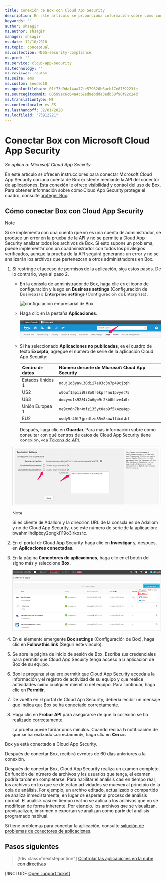 ```yaml
---
title: Conexión de Box con Cloud App Security
description: En este artículo se proporciona información sobre cómo conectar la aplicación de Box con Cloud App Security mediante el conector de API para la visibilidad y el control del uso.
keywords: ''
author: shsagir
ms.author: shsagir
manager: shsagir
ms.date: 12/10/2018
ms.topic: conceptual
ms.collection: M365-security-compliance
ms.prod: ''
ms.service: cloud-app-security
ms.technology: ''
ms.reviewer: reutam
ms.suite: ems
ms.custom: seodec18
ms.openlocfilehash: 01f73d9da14aa77ce579620b6acb17e8759223fe
ms.sourcegitcommit: 00599ac6c64a4c62ed9ebdda3edb58f90f92c24d
ms.translationtype: MT
ms.contentlocale: es-ES
ms.lasthandoff: 02/01/2020
ms.locfileid: "76912221"
---
```

# <a name="connect-box-to-microsoft-cloud-app-security"></a>Conectar Box con Microsoft Cloud App Security

*Se aplica a: Microsoft Cloud App Security*

En este artículo se ofrecen instrucciones para conectar Microsoft Cloud App Security con una cuenta de Box existente mediante la API del conector de aplicaciones. Esta conexión le ofrece visibilidad y control del uso de Box. Para obtener información sobre cómo Cloud App Security protege el cuadro, consulte [proteger Box](protect-box.md).

## <a name="how-to-connect-box-to-cloud-app-security"></a>Cómo conectar Box con Cloud App Security

> [!NOTE]
> Si se implementa con una cuenta que no es una cuenta de administrador, se produce un error en la prueba de la API y no se permite a Cloud App Security analizar todos los archivos de Box. Si esto supone un problema, puede implementar con un coadministrador con todos los privilegios verificados, aunque la prueba de la API seguirá generando un error y no se analizarán los archivos que pertenezcan a otros administradores en Box.

1. Si restringe el acceso de permisos de la aplicación, siga estos pasos. De lo contrario, vaya al paso 2.

    - En la consola de administrador de Box, haga clic en el icono de configuración y luego en **Business settings** (Configuración de Business) o **Enterprise settings** (Configuración de Enterprise).

         ![configuración empresarial de Box](media/box-business-settings.png "configuración empresarial de Box")

    - Haga clic en la pestaña **Aplicaciones**.

         ![aplicaciones de Box](media/box-apps.png "aplicaciones de Box")

    - Si ha seleccionado **Aplicaciones no publicadas**, en el cuadro de texto **Excepto**, agregue el número de serie de la aplicación Cloud App Security:

         |Centro de datos|Número de serie de Microsoft Cloud App Security|
         |----|----|
         |Estados Unidos 1| `nduj1o3yavu30dii7e03c3n7p49cj2qh`|
         |US2|`w0ouf1apiii9z8o0r6kpr4nu1pvyec75`|
         |US3|`dmcyvu1s9284i2u6gw9r2kb0hhve4a0r`|
         |Unión Europea 1|`me9cm6n7kr4mfz135yt0ab9f5k4ze8qp`|
         |EU2|`uwdy5r40t7jprdlzo85v8suw1l4cdsbf`|

        Después, haga clic en **Guardar**. Para más información sobre cómo consultar con qué centros de datos de Cloud App Security tiene conexión, vea [Tokens de API](api-tokens.md).

    ![configuración del cuadro Excepto de Box](media/box-settings-except-for.png)

    > [!NOTE]
    > Si es cliente de Adallom y la dirección URL de la consola es de Adallom y no de Cloud App Security, use este número de serie de la aplicación: bwahmilhdlpbqy2ongkl119o3lrkoshc.

2. En el portal de Cloud App Security, haga clic en **Investigar** y, después, en **Aplicaciones conectadas**.

3. En la página **Conectores de aplicaciones**, haga clic en el botón del signo más y seleccione **Box**.

    ![cuadro conectar](media/connect-box.png "conectar Box")

4. En el elemento emergente **Box settings** (Configuración de Box), haga clic en **Follow this link** (Seguir este vínculo).

5. Se abre la página de inicio de sesión de Box. Escriba sus credenciales para permitir que Cloud App Security tenga acceso a la aplicación de Box de su equipo.

6. Box le pregunta si quiere permitir que Cloud App Security acceda a la información y el registro de actividad de su equipo y que realice actividades como cualquier miembro del equipo. Para continuar, haga clic en **Permitir**.

7. De vuelta en el portal de Cloud App Security, debería recibir un mensaje que indica que Box se ha conectado correctamente.

8. Haga clic en **Probar API** para asegurarse de que la conexión se ha realizado correctamente.

    La prueba puede tardar unos minutos. Cuando reciba la notificación de que se ha realizado correctamente, haga clic en **Cerrar**.

Box ya está conectado a Cloud App Security.

Después de conectar Box, recibirá eventos de 60 días anteriores a la conexión.

Después de conectar Box, Cloud App Security realiza un examen completo. En función del número de archivos y los usuarios que tenga, el examen podría tardar en completarse. Para habilitar el análisis casi en tiempo real, los archivos en los que se detectan actividades se mueven al principio de la cola de análisis. Por ejemplo, un archivo editado, actualizado o compartido se analiza inmediatamente, en lugar de esperar al proceso de análisis normal. El análisis casi en tiempo real no se aplica a los archivos que no se modifican de forma inherente. Por ejemplo, los archivos que se visualizan, previsualizan, imprimen o exportan se analizan como parte del análisis programado habitual.

Si tiene problemas para conectar la aplicación, consulte [solución de problemas de conectores de aplicaciones](troubleshooting-api-connectors-using-error-messages.md).

## <a name="next-steps"></a>Pasos siguientes

> [!div class="nextstepaction"]
> [Controlar las aplicaciones en la nube con directivas](control-cloud-apps-with-policies.md)

[!INCLUDE [Open support ticket](includes/support.md)]
